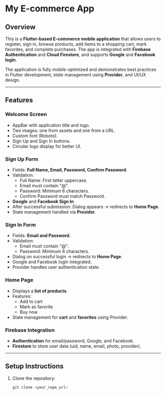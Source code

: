 # My E-commerce App

## Overview
This is a **Flutter-based E-commerce mobile application** that allows users to register, sign in, browse products, add items to a shopping cart, mark favorites, and complete purchases. The app is integrated with **Firebase Authentication** and **Cloud Firestore**, and supports **Google** and **Facebook login**.  

The application is fully mobile-optimized and demonstrates best practices in Flutter development, state management using **Provider**, and UI/UX design.

---

## Features

### Welcome Screen
- AppBar with application title and logo.
- Two images: one from assets and one from a URL.
- Custom font (Roboto).
- Sign Up and Sign In buttons.
- Circular logo display for better UI.

### Sign Up Form
- Fields: **Full Name, Email, Password, Confirm Password**.
- Validation:
  - Full Name: First letter uppercase.
  - Email must contain "@".
  - Password: Minimum 6 characters.
  - Confirm Password must match Password.
- **Google** and **Facebook Sign In**.
- After successful submission: Dialog appears → redirects to **Home Page**.
- State management handled via **Provider**.

### Sign In Form
- Fields: **Email and Password**.
- Validation:
  - Email must contain "@".
  - Password: Minimum 6 characters.
- Dialog on successful login → redirects to **Home Page**.
- Google and Facebook login integrated.
- Provider handles user authentication state.

### Home Page
- Displays a **list of products**.
- Features:
  - Add to cart
  - Mark as favorite
  - Buy now
- State management for **cart** and **favorites** using Provider.

### Firebase Integration
- **Authentication** for email/password, Google, and Facebook.
- **Firestore** to store user data (uid, name, email, photo, provider).

---

## Setup Instructions

1. Clone the repository:
   ```bash
   git clone <your_repo_url>
